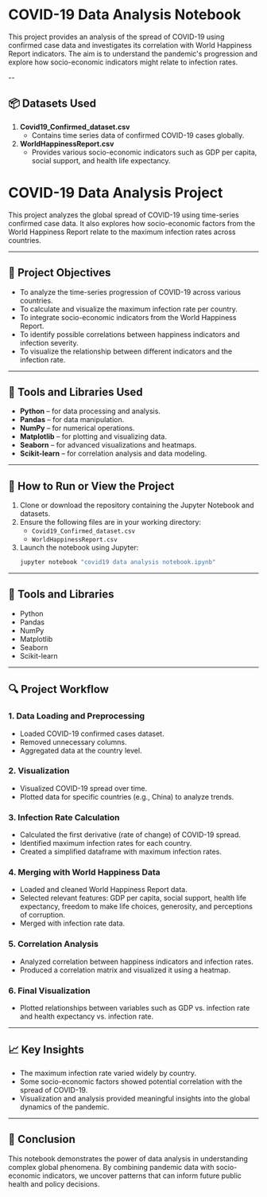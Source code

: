 # COVID-19 Data Analysis Notebook

This project provides an analysis of the spread of COVID-19 using confirmed case data and investigates its correlation with World Happiness Report indicators. The aim is to understand the pandemic's progression and explore how socio-economic indicators might relate to infection rates.

--

## 📦 Datasets Used

1. **Covid19_Confirmed_dataset.csv**  
   - Contains time series data of confirmed COVID-19 cases globally.
2. **WorldHappinessReport.csv**  
   - Provides various socio-economic indicators such as GDP per capita, social support, and health life expectancy.

# COVID-19 Data Analysis Project

This project analyzes the global spread of COVID-19 using time-series confirmed case data. It also explores how socio-economic factors from the World Happiness Report relate to the maximum infection rates across countries.

---

## 🎯 Project Objectives

- To analyze the time-series progression of COVID-19 across various countries.
- To calculate and visualize the maximum infection rate per country.
- To integrate socio-economic indicators from the World Happiness Report.
- To identify possible correlations between happiness indicators and infection severity.
- To visualize the relationship between different indicators and the infection rate.

---

## 🧰 Tools and Libraries Used

- **Python** – for data processing and analysis.
- **Pandas** – for data manipulation.
- **NumPy** – for numerical operations.
- **Matplotlib** – for plotting and visualizing data.
- **Seaborn** – for advanced visualizations and heatmaps.
- **Scikit-learn** – for correlation analysis and data modeling.

---

## 🚀 How to Run or View the Project

1. Clone or download the repository containing the Jupyter Notebook and datasets.
2. Ensure the following files are in your working directory:
   - `Covid19_Confirmed_dataset.csv`
   - `WorldHappinessReport.csv`
3. Launch the notebook using Jupyter:
   ```bash
   jupyter notebook "covid19 data analysis notebook.ipynb"

---

## 🔧 Tools and Libraries

- Python
- Pandas
- NumPy
- Matplotlib
- Seaborn
- Scikit-learn

---

## 🔍 Project Workflow

### 1. Data Loading and Preprocessing
- Loaded COVID-19 confirmed cases dataset.
- Removed unnecessary columns.
- Aggregated data at the country level.

### 2. Visualization
- Visualized COVID-19 spread over time.
- Plotted data for specific countries (e.g., China) to analyze trends.

### 3. Infection Rate Calculation
- Calculated the first derivative (rate of change) of COVID-19 spread.
- Identified maximum infection rates for each country.
- Created a simplified dataframe with maximum infection rates.

### 4. Merging with World Happiness Data
- Loaded and cleaned World Happiness Report data.
- Selected relevant features: GDP per capita, social support, health life expectancy, freedom to make life choices, generosity, and perceptions of corruption.
- Merged with infection rate data.

### 5. Correlation Analysis
- Analyzed correlation between happiness indicators and infection rates.
- Produced a correlation matrix and visualized it using a heatmap.

### 6. Final Visualization
- Plotted relationships between variables such as GDP vs. infection rate and health expectancy vs. infection rate.

---

## 📈 Key Insights

- The maximum infection rate varied widely by country.
- Some socio-economic factors showed potential correlation with the spread of COVID-19.
- Visualization and analysis provided meaningful insights into the global dynamics of the pandemic.

---

## 📌 Conclusion

This notebook demonstrates the power of data analysis in understanding complex global phenomena. By combining pandemic data with socio-economic indicators, we uncover patterns that can inform future public health and policy decisions.
